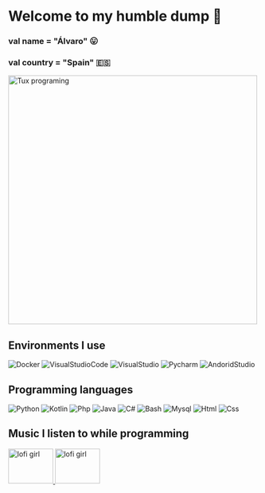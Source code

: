 # Welcome to my humble dump :articulated_lorry:
### val name = "Álvaro" :stuck_out_tongue:
### val country = "Spain" :es:

<img src="https://gifdb.com/images/high/pepe-frog-meme-sad-watching-computer-llr03woqoqiuoeii.gif" alt="Tux programing"  width="auto" height="500"/>



## Environments I use
![Docker](https://img.shields.io/badge/Docker-%23000000?style=for-the-badge&logo=Docker&logoColor=white&color=blue&link=https%3A%2F%2Fwww.docker.com%2F%23)
![VisualStudioCode](https://img.shields.io/badge/Visual%20Studio%20Code-%23007ACC?style=for-the-badge&logo=visualstudiocode&link=https%3A%2F%2Fcode.visualstudio.com%2F)
![VisualStudio](https://img.shields.io/badge/Visual%20Studio-%235C2D91?style=for-the-badge&logo=visualstudio&link=https%3A%2F%2Fvisualstudio.microsoft.com%2Fes%2F)
![Pycharm](https://img.shields.io/badge/Pycharm-%2302FF6B?style=for-the-badge&logo=pycharm&link=https%3A%2F%2Fwww.jetbrains.com%2Fes-es%2Fpycharm%2F)
![AndoridStudio](https://img.shields.io/badge/Android%20Studio-%233DDC84?style=for-the-badge&logo=androidstudio&logoColor=%23ffffff&link=https%3A%2F%2Fdeveloper.android.com%2Fstudio%3Fhl%3Des-419)





## Programming languages
![Python](https://img.shields.io/badge/Python-%23FFFF00?style=for-the-badge&logo=python&link=https%3A%2F%2Fwww.python.org%2F)
![Kotlin](https://img.shields.io/badge/Kotlin-%23000000?style=for-the-badge&logo=kotlin&link=https%3A%2F%2Fkotlinlang.org%2F)
![Php](https://img.shields.io/badge/Php-%2329004D?style=for-the-badge&logo=php&link=https%3A%2F%2Fwww.php.net%2F)
![Java](https://img.shields.io/badge/Java-%23D37500?style=for-the-badge&link=https%3A%2F%2Fwww.java.com%2Fes%2F)
![C#](https://img.shields.io/badge/C%23-%2300C2D3?style=for-the-badge&logo=c%23&link=https%3A%2F%2Flearn.microsoft.com%2Fes-es%2Fdotnet%2Fcsharp%2F)
![Bash](https://img.shields.io/badge/Bash-%234EAA25?style=for-the-badge&logo=gnubash&logoColor=white&link=https%3A%2F%2Fwww.linux.org%2Ftags%2Fbash%2F)
![Mysql](https://img.shields.io/badge/Mysql-%234479A1?style=for-the-badge&logo=mysql&logoColor=%23ffffff&link=https%3A%2F%2Fwww.mysql.com%2F)
![Html](https://img.shields.io/badge/Html-%23E34F26?style=for-the-badge&logo=html5&logoColor=%23ffffff&link=https%3A%2F%2Fdeveloper.mozilla.org%2Fes%2Fdocs%2FWeb%2FHTML)
![Css](https://img.shields.io/badge/Css-%231572B6?style=for-the-badge&logo=css3&logoColor=%23ffffff&link=https%3A%2F%2Fdeveloper.mozilla.org%2Fes%2Fdocs%2FWeb%2FCSS)

## Music I listen to while programming
<a href="https://www.youtube.com/watch?v=jfKfPfyJRdk" target="_blank">
  <img src="https://wordpress.wbur.org/wp-content/uploads/2023/09/lofigirl-1-1000x563.jpeg" alt="lofi girl" width="90" height="70"/>
</a>
<a href="https://music.youtube.com/watch?v=30WD-GTyuM0" target="_blank">
  <img src="https://img.freepik.com/vector-gratis/ilustraciones-degradadas-baja-fidelidad_52683-82981.jpg" alt="lofi girl" width="90" height="70"/>
</a>
















